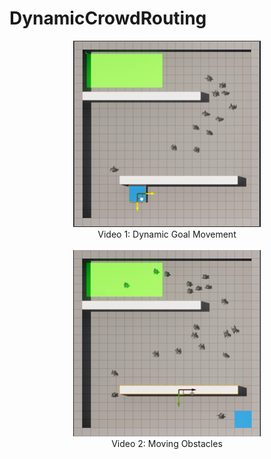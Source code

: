 # DynamicCrowdRouting
<p align="center">
  <!-- First image and its description -->
  <a href="https://drive.google.com/file/d/1mCdjcRqUc-TE6c4OE4SKSzjM2Wq0iK5i/view">
    <img src="imgs/MovingGoal.png" alt="Video" width="300"/>
  </a>
  <br>
  <span>Video 1: Dynamic Goal Movement</span>
  <br><br> <!-- Adding some space between the two images -->

  <!-- Second image and its description -->
  <a href="https://drive.google.com/file/d/1qmMiXIci0RVm7msLzIWMI6Qjqhg3B18o/view">
    <img src="imgs/MovingObs.png" alt="Video" width="300"/>
  </a>
  <br>
  <span>Video 2: Moving Obstacles</span>
</p>

